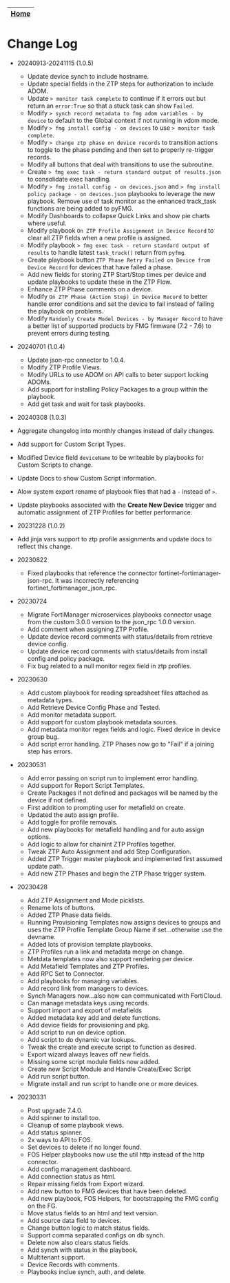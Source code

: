 | [Home](../README.md) |
|--------------------------------------------|

# Change Log
 - 20240913-20241115 (1.0.5)
   - Update device synch to include hostname. 
   - Update special fields in the ZTP steps for authorization to include ADOM. 
   - Update `> monitor task complete` to continue if it errors out but return an `error:True` so that a stuck task can show `Failed`. 
   - Modify `> synch record metadata to fmg adom variables - by device` to default to the Global context if not running in vdom mode. 
   - Modify `> fmg install config - on devices` to use `> monitor task complete`. 
   - Modify `> change ztp phase on device records` to transition actions to toggle to the phase pending and then set to properly re-trigger records. 
   - Modify all buttons that deal with transitions to use the subroutine. 
   - Create `> fmg exec task - return standard output of results.json` to consolidate exec handling. 
   - Modify `> fmg install config - on devices.json` and `> fmg install policy package - on devices.json` playbooks to leverage the new playbook. Remove use of task monitor as the enhanced track_task functions are being added to pyFMG. 
   - Modify Dashboards to collapse Quick Links and show pie charts where useful. 
   - Modify playbook `On ZTP Profile Assignment in Device Record` to clear all ZTP fields when a new profile is assigned.
   - Modify playbook `> fmg exec task - return standard output of results` to handle latest `task_track()` return from `pyfmg`. 
   - Create playbook button `ZTP Phase Retry Failed on Device from Device Record` for devices that have failed a phase. 
   - Add new fields for storing ZTP Start/Stop times per device and update playbooks to update these in the ZTP Flow. 
   - Enhance ZTP Phase comments on a device. 
   - Modify `On ZTP Phase (Action Step) in Device Record` to better handle error conditions and set the device to fail instead of failing the playbook on problems.
   - Modify `Randomly Create Model Devices - by Manager Record` to have a better list of supported products by FMG firmware (7.2 - 7.6) to prevent errors during testing. 

- 20240701 (1.0.4)
  - Update json-rpc onnector to 1.0.4. 
  - Modify ZTP Profile Views. 
  - Modify URLs to use ADOM on API calls to beter support locking ADOMs. 
  - Add support for installing Policy Packages to a group within the playbook. 
  - Add get task and wait for task playbooks. 

- 20240308 (1.0.3)
 - Aggregate changelog into monthly changes instead of daily changes. 
 - Add support for Custom Script Types. 
 - Modified Device field `deviceName` to be writeable by playbooks for Custom Scripts to change. 
 - Update Docs to show Custom Script information. 
 - Alow system export rename of playbook files that had a `-` instead of `>`. 
 - Update playbooks associated with the **Create New Device** trigger and automatic assignment of ZTP Profiles for better performance. 

- 20231228 (1.0.2)
 - Add jinja vars support to ztp profile assignments and update docs to reflect this change.

- 20230822
  - Fixed playbooks that reference the connector fortinet-fortimanager-json-rpc. It was incorrectly referencing fortinet_fortimanager_json_rpc.

- 20230724
  - Migrate FortiManager microservices playbooks connector usage from the custom 3.0.0 version to the json_rpc 1.0.0 version. 
  - Add comment when assigning ZTP Profile. 
  - Update device record comments with status/details from retrieve device config.
  - Update device record comments with status/details from install config and policy package. 
  - Fix bug related to a null monitor regex field in ztp profiles.

- 20230630
  - Add custom playbook for reading spreadsheet files attached as metadata types.
  - Add Retrieve Device Config Phase and Tested.
  - Add monitor metadata support.
  - Add support for custom playbook metadata sources. 
  - Add metadata monitor regex fields and logic. Fixed device in device group bug. 
  - Add script error handling. ZTP Phases now go to "Fail" if a joining step has errors. 

- 20230531
  - Add error passing on script run to implement error handling. 
  - Add support for Report Script Templates. 
  - Create Packages if not defined and packages will be named by the device if not defined. 
  - First addition to prompting user for metafield on create.
  - Updated the auto assign profile. 
  - Add toggle for profile removals.
  - Add new playbooks for metafield handling and for auto assign options.
  - Add logic to allow for chainint ZTP Profiles together. 
  - Tweak ZTP Auto Assignment and add Step Configuration. 
  - Added ZTP Trigger master playbook and implemented first assumed update path. 
  - Add new ZTP Phases and begin the ZTP Phase trigger system. 

- 20230428
  - Add ZTP Assignment and Mode picklists.
  - Rename lots of buttons.
  - Added ZTP Phase data fields. 
  - Running Provisioning Templates now assigns devices to groups and uses the ZTP Profile Template Group Name if set...otherwise use the devname. 
  - Added lots of provision template playbooks. 
  - ZTP Profiles run a link and metadata merge on change. 
  - Metdata templates now also support rendering per device.
  - Add Metafield Templates and ZTP Profiles.
  - Add RPC Set to Connector.
  - Add playbooks for managing variables. 
  - Add record link from managers to devices. 
  - Synch Managers now...also now can communicated with FortiCloud. 
  - Can manage metadata keys using records.
  - Support import and export of metafields
  - Added metadata key add and delete functions. 
  - Add device fields for provisioning and pkg.
  - Add script to run on device option. 
  - Add script to do dynamic var lookups.
  - Tweak the create and execute script to function as desired. 
  - Export wizard always leaves off new fields.
  - Missing some script module fields now added.
  - Create new Script Module and Handle Create/Exec Script
  - Add run script button. 
  - Migrate install and run script to handle one or more devices.

- 20230331
  - Post upgrade 7.4.0.
  - Add spinner to install too.
  - Cleanup of some playbook views.
  - Add status spinner.
  - 2x ways to API to FOS.
  - Set devices to delete if no longer found. 
  - FOS Helper playbooks now use the util http instead of the http connector. 
  - Add config management dashboard. 
  - Add connection status as html.
  - Repair missing fields from Export wizard. 
  - Add new button to FMG devices that have been deleted.
  - Add new playbook, FOS Helpers, for bootstrapping the FMG config on the FG. 
  - Move status fields to an html and text version. 
  - Add source data field to devices. 
  - Change button logic to match status fields. 
  - Support comma separated configs on db synch.
  - Delete now also clears status fields. 
  - Add synch with status in the playbook.
  - Multitenant support. 
  - Device Records with comments.
  - Playbooks inclue synch, auth, and delete.